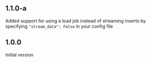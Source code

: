 ## 1.1.0-a
Added support for using a load job instead of streaming inserts by specifying `"stream_data": False` in your config file

## 1.0.0
Initial version
